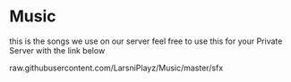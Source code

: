 # Music
this is the songs we use on our server
feel free to use this for your Private Server with the link below

raw.githubusercontent.com/LarsniPlayz/Music/master/sfx
